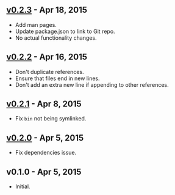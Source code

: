 ## [v0.2.3] - Apr 18, 2015

* Add man pages.
* Update package.json to link to Git repo.
* No actual functionality changes.

## [v0.2.2] - Apr 16, 2015

* Don't duplicate references.
* Ensure that files end in new lines.
* Don't add an extra new line if appending to other references.

## [v0.2.1] - Apr 8, 2015

* Fix `bin` not being symlinked.

## [v0.2.0] - Apr 5, 2015

* Fix dependencies issue.

## v0.1.0 - Apr 5, 2015

* Initial.

[v0.2.2]: https://github.com/rstacruz/gh-annotate/compare/v0.2.1...v0.2.2
[v0.2.1]: https://github.com/rstacruz/gh-annotate/compare/v0.2.0...v0.2.1
[v0.2.0]: https://github.com/rstacruz/gh-annotate/compare/v0.1.0...v0.2.0
[v0.2.3]: https://github.com/rstacruz/gh-annotate/compare/v0.2.2...v0.2.3
